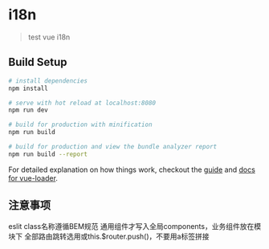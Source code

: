 # i18n

> test vue i18n

## Build Setup

``` bash
# install dependencies
npm install

# serve with hot reload at localhost:8080
npm run dev

# build for production with minification
npm run build

# build for production and view the bundle analyzer report
npm run build --report
```

For detailed explanation on how things work, checkout the [guide](http://vuejs-templates.github.io/webpack/) and [docs for vue-loader](http://vuejs.github.io/vue-loader).

## 注意事项
eslit
class名称遵循BEM规范
通用组件才写入全局components，业务组件放在模块下
全部路由跳转选用<router-link></router-link>或this.$router.push()，不要用a标签拼接
